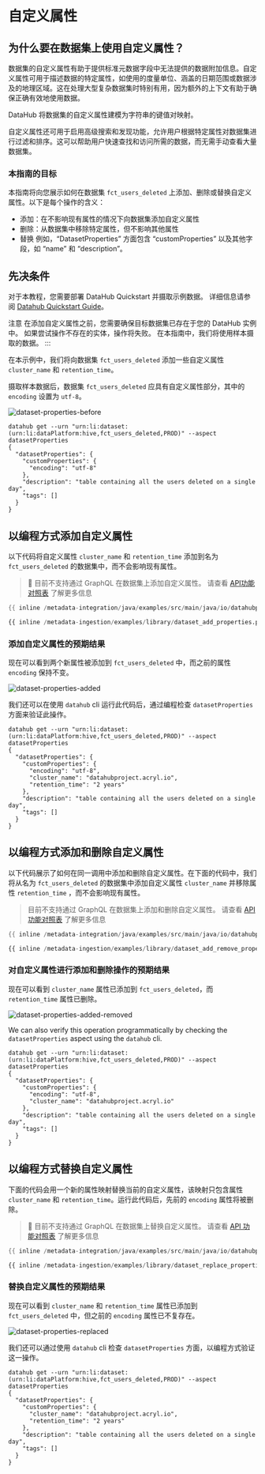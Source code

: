 # 自定义属性

## 为什么要在数据集上使用自定义属性？

数据集的自定义属性有助于提供标准元数据字段中无法提供的数据附加信息。自定义属性可用于描述数据的特定属性，如使用的度量单位、涵盖的日期范围或数据涉及的地理区域。这在处理大型复杂数据集时特别有用，因为额外的上下文有助于确保正确有效地使用数据。

DataHub 将数据集的自定义属性建模为字符串的键值对映射。

自定义属性还可用于启用高级搜索和发现功能，允许用户根据特定属性对数据集进行过滤和排序。这可以帮助用户快速查找和访问所需的数据，而无需手动查看大量数据集。

### 本指南的目标

本指南将向您展示如何在数据集 `fct_users_deleted` 上添加、删除或替换自定义属性。以下是每个操作的含义：

- 添加：在不影响现有属性的情况下向数据集添加自定义属性
- 删除：从数据集中移除特定属性，但不影响其他属性
- 替换 例如，“DatasetProperties” 方面包含 “customProperties” 以及其他字段，如 “name” 和 “description”。

## 先决条件

对于本教程，您需要部署 DataHub Quickstart 并摄取示例数据。
详细信息请参阅 [Datahub Quickstart Guide](/docs/quickstart.md)。

注意
在添加自定义属性之前，您需要确保目标数据集已存在于您的 DataHub 实例中。
如果尝试操作不存在的实体，操作将失败。
在本指南中，我们将使用样本摄取的数据。
:::

在本示例中，我们将向数据集 `fct_users_deleted` 添加一些自定义属性 `cluster_name` 和 `retention_time`。

摄取样本数据后，数据集 `fct_users_deleted` 应具有自定义属性部分，其中的 `encoding` 设置为 `utf-8`。

![dataset-properties-before](https://raw.githubusercontent.com/datahub-project/static-assets/main/imgs/apis/tutorials/dataset-properties-before.png)

```shell
datahub get --urn "urn:li:dataset:(urn:li:dataPlatform:hive,fct_users_deleted,PROD)" --aspect datasetProperties
{
  "datasetProperties": {
    "customProperties": {
      "encoding": "utf-8"
    },
    "description": "table containing all the users deleted on a single day",
    "tags": []
  }
}
```

## 以编程方式添加自定义属性

以下代码将自定义属性 `cluster_name` 和 `retention_time` 添加到名为 `fct_users_deleted` 的数据集中，而不会影响现有属性。

> 🚫 目前不支持通过 GraphQL 在数据集上添加自定义属性。
> 请查看 [API功能对照表](/docs/api/datahub-apis.md#datahub-api-comparison) 了解更多信息

```java
{{ inline /metadata-integration/java/examples/src/main/java/io/datahubproject/examples/DatasetCustomPropertiesAdd.java show_path_as_comment }}
```

```python
{{ inline /metadata-ingestion/examples/library/dataset_add_properties.py show_path_as_comment }}
```

### 添加自定义属性的预期结果

现在可以看到两个新属性被添加到 `fct_users_deleted` 中，而之前的属性 `encoding` 保持不变。

![dataset-properties-added](https://raw.githubusercontent.com/datahub-project/static-assets/main/imgs/apis/tutorials/dataset-properties-added.png)

我们还可以在使用 `datahub` cli 运行此代码后，通过编程检查 `datasetProperties` 方面来验证此操作。

```shell
datahub get --urn "urn:li:dataset:(urn:li:dataPlatform:hive,fct_users_deleted,PROD)" --aspect datasetProperties
{
  "datasetProperties": {
    "customProperties": {
      "encoding": "utf-8",
      "cluster_name": "datahubproject.acryl.io",
      "retention_time": "2 years"
    },
    "description": "table containing all the users deleted on a single day",
    "tags": []
  }
}
```

## 以编程方式添加和删除自定义属性

以下代码展示了如何在同一调用中添加和删除自定义属性。在下面的代码中，我们将从名为 `fct_users_deleted` 的数据集中添加自定义属性 `cluster_name` 并移除属性 `retention_time` ，而不会影响现有属性。

> 目前不支持通过 GraphQL 在数据集上添加和删除自定义属性。
> 请查看 [API功能对照表](/docs/api/datahub-apis.md#datahub-api-comparison) 了解更多信息

```java
{{ inline /metadata-integration/java/examples/src/main/java/io/datahubproject/examples/DatasetCustomPropertiesAddRemove.java show_path_as_comment }}
```

```python
{{ inline /metadata-ingestion/examples/library/dataset_add_remove_properties.py show_path_as_comment }}
```

### 对自定义属性进行添加和删除操作的预期结果

现在可以看到 `cluster_name` 属性已添加到 `fct_users_deleted`，而 `retention_time` 属性已删除。

![dataset-properties-added-removed](https://raw.githubusercontent.com/datahub-project/static-assets/main/imgs/apis/tutorials/dataset-properties-added-removed.png)

We can also verify this operation programmatically by checking the `datasetProperties` aspect using the `datahub` cli.

```shell
datahub get --urn "urn:li:dataset:(urn:li:dataPlatform:hive,fct_users_deleted,PROD)" --aspect datasetProperties
{
  "datasetProperties": {
    "customProperties": {
      "encoding": "utf-8",
      "cluster_name": "datahubproject.acryl.io"
    },
    "description": "table containing all the users deleted on a single day",
    "tags": []
  }
}
```

## 以编程方式替换自定义属性

下面的代码会用一个新的属性映射替换当前的自定义属性，该映射只包含属性 `cluster_name` 和 `retention_time`。运行此代码后，先前的 `encoding` 属性将被删除。

> 🚫 目前不支持通过 GraphQL 在数据集上替换自定义属性。
> 请查看 [API 功能对照表](/docs/api/datahub-apis.md#datahub-api-comparison) 了解更多信息

```java
{{ inline /metadata-integration/java/examples/src/main/java/io/datahubproject/examples/DatasetCustomPropertiesReplace.java show_path_as_comment }}
```

```python
{{ inline /metadata-ingestion/examples/library/dataset_replace_properties.py show_path_as_comment }}
```

### 替换自定义属性的预期结果

现在可以看到 `cluster_name` 和 `retention_time` 属性已添加到 `fct_users_deleted` 中，但之前的 `encoding` 属性已不复存在。

![dataset-properties-replaced](https://raw.githubusercontent.com/datahub-project/static-assets/main/imgs/apis/tutorials/dataset-properties-replaced.png)

我们还可以通过使用 `datahub` cli 检查 `datasetProperties` 方面，以编程方式验证这一操作。

```shell
datahub get --urn "urn:li:dataset:(urn:li:dataPlatform:hive,fct_users_deleted,PROD)" --aspect datasetProperties
{
  "datasetProperties": {
    "customProperties": {
      "cluster_name": "datahubproject.acryl.io",
      "retention_time": "2 years"
    },
    "description": "table containing all the users deleted on a single day",
    "tags": []
  }
}
```
